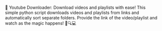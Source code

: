 🔴 Youtube Downloader: Download videos and playlists with ease! This simple python script downloads videos and playlists from links and automatically sort separate folders. Provide the link of the video/playlist and watch as the magic happens! 🚀🔍💻
